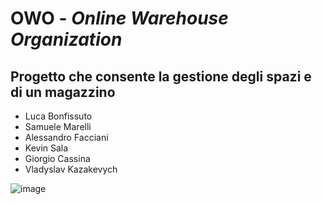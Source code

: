 # OWO - *Online Warehouse Organization*
## **Progetto che consente la gestione degli spazi e di un magazzino**
- Luca Bonfissuto
- Samuele Marelli
- Alessandro Facciani
- Kevin Sala
- Giorgio Cassina
- Vladyslav Kazakevych

![image](https://user-images.githubusercontent.com/81413640/142722371-805c9c83-d1a2-45ca-92e7-b1ea1cad32d6.png)
